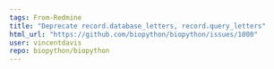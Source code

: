 ```yaml
---
tags: From-Redmine
title: "Deprecate record.database_letters, record.query_letters"
html_url: "https://github.com/biopython/biopython/issues/1000"
user: vincentdavis
repo: biopython/biopython
---
```


